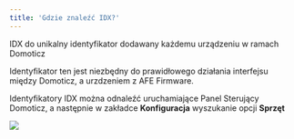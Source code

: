 ```yaml
---
title: 'Gdzie znaleźć IDX?'
---
```


IDX do unikalny identyfikator dodawany każdemu urządzeniu w ramach Domoticz

Identyfikator ten jest niezbędny do prawidłowego działania interfejsu między Domoticz, a urzdzeniem z AFE Firmware.

Identyfikatory IDX można odnaleźć uruchamiające Panel Sterujący Domoticz, a następnie w zakładce **Konfiguracja** wyszukanie opcji **Sprzęt**

![](/user/pages/04.integracja-api/03.domoticz-api/domoticz-urzadzenia.png)